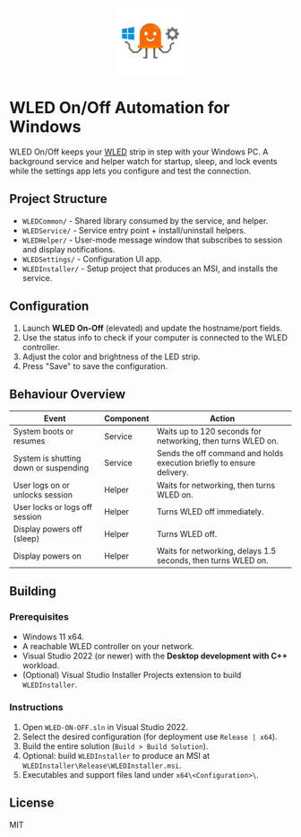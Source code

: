 ﻿<p align="center">
  <img src="icon.png" alt="WLED On/Off Logo" height="120">
</p>

# WLED On/Off Automation for Windows

WLED On/Off keeps your [WLED](https://kno.wled.ge/) strip in step with your Windows PC. A background service and helper watch for startup, sleep, and lock events while the settings app lets you configure and test the connection. 

## Project Structure

- `WLEDCommon/` - Shared library consumed by the service, and helper.
- `WLEDService/` - Service entry point + install/uninstall helpers.
- `WLEDHelper/` - User-mode message window that subscribes to session and display notifications.
- `WLEDSettings/` - Configuration UI app.
- `WLEDInstaller/` - Setup project that produces an MSI, and installs the service.

## Configuration

1. Launch **WLED On-Off** (elevated) and update the hostname/port fields.
2. Use the status info to check if your computer is connected to the WLED controller.
3. Adjust the color and brightness of the LED strip.
4. Press "Save" to save the configuration.

## Behaviour Overview

| Event | Component | Action |
|-------|-----------|--------|
| System boots or resumes | Service | Waits up to 120 seconds for networking, then turns WLED on. |
| System is shutting down or suspending | Service | Sends the off command and holds execution briefly to ensure delivery. |
| User logs on or unlocks session | Helper | Waits for networking, then turns WLED on. |
| User locks or logs off session | Helper | Turns WLED off immediately. |
| Display powers off (sleep) | Helper | Turns WLED off. |
| Display powers on | Helper | Waits for networking, delays 1.5 seconds, then turns WLED on. |



## Building

### Prerequisites
- Windows 11 x64.
- A reachable WLED controller on your network.
- Visual Studio 2022 (or newer) with the **Desktop development with C++** workload.
- (Optional) Visual Studio Installer Projects extension to build `WLEDInstaller`.

### Instructions
1. Open `WLED-ON-OFF.sln` in Visual Studio 2022.
2. Select the desired configuration (for deployment use `Release | x64`).
3. Build the entire solution (`Build > Build Solution`).
4. Optional: build `WLEDInstaller` to produce an MSI at `WLEDInstaller\Release\WLEDInstaller.msi`.
5. Executables and support files land under `x64\<Configuration>\`.


## License

MIT
